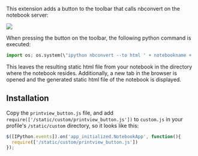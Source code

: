 This extension adds a button to the toolbar that calls nbconvert on the notebook server:

![](https://raw.github.com/ipython-contrib/IPython-notebook-extensions/master/wiki-images/printview-button.png)

When pressing the button on the toolbar, the following python command is executed:
```python
import os; os.system(\"ipython nbconvert --to html ' + notebookname + '\")
```
This leaves the resulting static html file from your notebook in the directory where the notebook resides. Additionally, a new tab in the browser is opened and the generated static html file of the notebook is displayed.

## Installation
Copy the `printview_button.js` file, and add `require(['/static/custom/printview_button.js'])` to `custom.js` in your profile's `/static/custom` directory, so it looks like this:
```javascript
$([IPython.events]).on('app_initialized.NotebookApp', function(){
  require(['/static/custom/printview_button.js'])
});
```